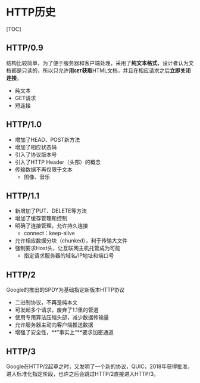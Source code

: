 # HTTP历史

[TOC]

## HTTP/0.9

结构比较简单，为了便于服务器和客户端处理，采用了**纯文本格式**，设计者认为文档都是只读的，所以只允许**用`GET`获取**HTML文档，并且在相应请求之后**立即关闭连接**。

- 纯文本
- GET请求
- 短连接

## HTTP/1.0

- 增加了HEAD、POST新方法
- 增加了相应状态码
- 引入了协议版本号
- 引入了HTTP Header（头部）的概念
- 传输数据不再仅限于文本
  - 图像、音乐

## HTTP/1.1

- 新增加了PUT、DELETE等方法
- 增加了缓存管理和控制
- 明确了连接管理，允许持久连接
  - connect：keep-alive
- 允许相应数据分块（chunked），利于传输大文件
- 强制要求Host头，让互联网主机托管成为可能
  - 指定请求服务器的域名/IP地址和端口号

## HTTP/2

Google的推出的SPDY为基础指定新版本HTTP协议

- 二进制协议，不再是纯本文
- 可发起多个请求，废弃了1.1里的管道
- 使用专用算法压缩头部，减少数据传输量
- 允许服务器主动向客户端推送数据
- 增强了安全性，**”事实上“**要求加密通道

## HTTP/3

Google在HTTP/2起草之时，又发明了一个新的协议，QUIC，2018年获得批准，进入标准化指定阶段，也许之后会跳过HTTP/2直接进入HTTP/3。